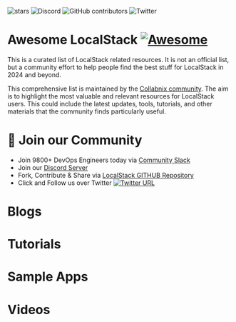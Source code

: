 ![stars](https://img.shields.io/github/stars/collabnix/awesome-localstack)
![Discord](https://img.shields.io/discord/1020180904129335379)
![GitHub contributors](https://img.shields.io/github/contributors/collabnix/awesome-localstack)
![Twitter](https://img.shields.io/twitter/follow/collabnix?style=social)


# Awesome LocalStack [![Awesome](https://awesome.re/badge.svg)](https://awesome.re)

This is a curated list of LocalStack related resources. It is not an official list, but a community effort to help people find the best stuff for LocalStack in 2024 and beyond. 

This comprehensive list is maintained by the [Collabnix community](https://collabnix.com). The aim is to highlight the most valuable and relevant resources for LocalStack users. This could include the latest updates, tools, tutorials, and other materials that the community finds particularly useful.

# 📝 Join our Community

- Join 9800+ DevOps Engineers today via [Community Slack](https://launchpass.com/collabnix)
- Join our [Discord Server](https://discord.gg/QEkCXAXYSe)
- Fork, Contribute & Share via [LocalStack GITHUB Repository](https://github.com/localstack/localstack)
-  Click and Follow us over Twitter [![Twitter URL](https://img.shields.io/twitter/url/https/twitter.com/fold_left.svg?style=social&label=Follow%20%40collabnix)](https://twitter.com/collabnix)

# Blogs





# Tutorials




# Sample Apps




# Videos





